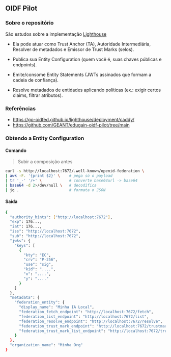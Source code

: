 ## OIDF Pilot

### Sobre o repositório 
São estudos sobre a implementação [Lighthouse](https://go-oidfed.github.io/lighthouse/)

- Ela pode atuar como Trust Anchor (TA), Autoridade Intermediária, Resolver de metadados e Emissor de Trust Marks (selos).

- Publica sua Entity Configuration (quem você é, suas chaves públicas e endpoints).

- Emite/consome Entity Statements (JWTs assinados que formam a cadeia de confiança).

- Resolve metadados de entidades aplicando políticas (ex.: exigir certos claims, filtrar atributos).

### Referências
- https://go-oidfed.github.io/lighthouse/deployment/caddy/
- https://github.com/GEANT/edugain-oidf-pilot/tree/main

### Obtendo a Entity Configuration

#### Comando
> Subir a composição antes
```bash
curl -s http://localhost:7672/.well-known/openid-federation \
| awk -F. '{print $2}' \    # pega só o payload
| tr '_-' '/+' \            # converte base64url -> base64
| base64 -d 2>/dev/null \   # decodifica
| jq .                      # formata o JSON
```

#### Saída
```bash
{
  "authority_hints": ["http://localhost:7672"],
  "exp": 176...,
  "iat": 176...,
  "iss": "http://localhost:7672",
  "sub": "http://localhost:7672",
  "jwks": {
    "keys": [
      {
        "kty": "EC",
        "crv": "P-256",
        "use": "sig",
        "kid": "....",
        "x": "....",
        "y": "...."
      }
    ]
  },
  "metadata": {
    "federation_entity": {
      "display_name": "Minha IA Local",
      "federation_fetch_endpoint": "http://localhost:7672/fetch",
      "federation_list_endpoint": "http://localhost:7672/list",
      "federation_resolve_endpoint": "http://localhost:7672/resolve",
      "federation_trust_mark_endpoint": "http://localhost:7672/trustmark",
      "federation_trust_mark_list_endpoint": "http://localhost:7672/trustmark/list"
    }
  },
  "organization_name": "Minha Org"
}
```